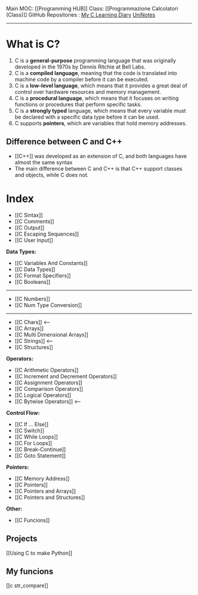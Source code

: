 
Main MOC: [[Programming HUB]]
Class: [[Programmazione Calcolatori (Class)]]
GitHub Repositories : [My C Learning Diary]() [UniNotes]()

---
# What is C?
1. C is a **general-purpose** programming language that was originally developed in the 1970s by Dennis Ritchie at Bell Labs.
2. C is a **compiled language**, meaning that the code is translated into machine code by a compiler before it can be executed.
3. C is a **low-level language**, which means that it provides a great deal of control over hardware resources and memory management.
4. C is a **procedural language**, which means that it focuses on writing functions or procedures that perform specific tasks.
5. C is a **strongly typed** language, which means that every variable must be declared with a specific data type before it can be used.
6. C supports **pointers**, which are variables that hold memory addresses. 
    
## Difference between C and C++
- [[C++]] was developed as an extension of C, and both languages have almost the same syntax
- The main difference between C and C++ is that C++ support classes and objects, while C does not.

# Index

- [[C Sintax]]
- [[C Comments]]
- [[C Output]]
- [[C Escaping Sequences]]
- [[C User Input]]

**Data Types:**
- [[C Variables And Constants]]
- [[C Data Types]]
- [[C Format Specifiers]]
- [[C Booleans]]
---
- [[C Numbers]]
- [[C Num Type Conversion]]
---
- [[C Chars]] <--
- [[C Arrays]]
- [[C Multi Dimensional Arrays]]
- [[C Strings]] <--
- [[C Structures]] 

**Operators:**
- [[C Arithmetic Operators]]
- [[C Increment and Decrement Operators]]
- [[C Assignment Operators]]
- [[C Comparison Operators]]
- [[C Logical Operators]]
- [[C Bytwise Operators]] <--

**Control Flow:**
- [[C If ... Else]]
- [[C Switch]]
- [[C While Loops]]
- [[C For Loops]]
- [[C Break-Continue]]
- [[C Goto Statement]]

**Pointers:**
- [[C Memory Address]]
- [[C Pointers]]
- [[C Pointers and Arrays]]
- [[C Pointers and Structures]]

**Other:**
- [[C Funcions]]


## Projects

[[Using C to make Python]]

## My funcions
[[c str_compare]]
